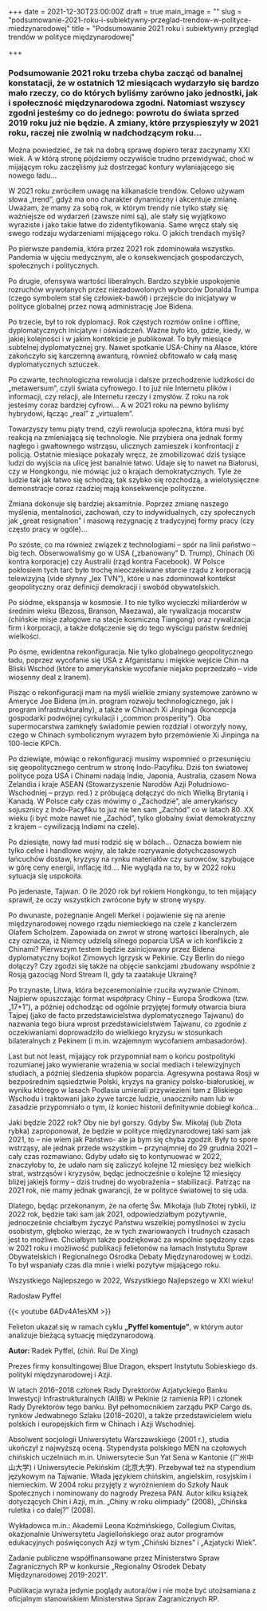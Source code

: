 +++
date = 2021-12-30T23:00:00Z
draft = true
main_image = ""
slug = "podsumowanie-2021-roku-i-subiektywny-przeglad-trendow-w-polityce-miedzynarodowej"
title = "Podsumowanie 2021 roku i subiektywny przegląd trendów w polityce międzynarodowej"

+++
### **Podsumowanie 2021 roku trzeba chyba zacząć od banalnej konstatacji, że w ostatnich 12 miesiącach wydarzyło się bardzo mało rzeczy, co do których byliśmy zarówno jako jednostki, jak i społeczność międzynarodowa zgodni. Natomiast wszyscy zgodni jesteśmy co do jednego: powrotu do świata sprzed 2019 roku już nie będzie. A zmiany, które przyspieszyły w 2021 roku, raczej nie zwolnią w nadchodzącym roku…**

Można powiedzieć, że tak na dobrą sprawę dopiero teraz zaczynamy XXI wiek. A w którą stronę pójdziemy oczywiście trudno przewidywać, choć w mijającym roku zaczęliśmy już dostrzegać kontury wyłaniającego się nowego ładu…

W 2021 roku zwróciłem uwagę na kilkanaście trendów. Celowo używam słowa „trend”, gdyż ma ono charakter dynamiczny i akcentuje zmianę. Uważam, że mamy za sobą rok, w którym trendy nie tylko stały się ważniejsze od wydarzeń (zawsze nimi są), ale stały się wyjątkowo wyraziste i jako takie łatwe do zidentyfikowania. Same wręcz stały się swego rodzaju wydarzeniami mijającego roku. O jakich trendach myślę?

Po pierwsze pandemia, która przez 2021 rok zdominowała wszystko. Pandemia w ujęciu medycznym, ale o konsekwencjach gospodarczych, społecznych i politycznych.

Po drugie, ofensywa wartości liberalnych. Bardzo szybkie uspokojenie rozruchów wywołanych przez niezadowolonych wyborców Donalda Trumpa (czego symbolem stał się człowiek-bawół) i przejście do inicjatywy w polityce globalnej przez nową administrację Joe Bidena.

Po trzecie, był to rok dyplomacji. Rok częstych rozmów online i offline, dyplomatycznych inicjatyw i oświadczeń. Ważne było kto, gdzie, kiedy, w jakiej kolejności i w jakim kontekście je publikował. To były miesiące subtelnej dyplomatycznej gry. Nawet spotkanie USA-Chiny na Alasce, które zakończyło się karczemną awanturą, również obfitowało w całą masę dyplomatycznych sztuczek.

Po czwarte, technologiczna rewolucja i dalsze przechodzenie ludzkości do „metawersum”, czyli świata cyfrowego. I to już nie Internetu plików i informacji, czy relacji, ale Internetu rzeczy i zmysłów. Z roku na rok jesteśmy coraz bardziej cyfrowi… A w 2021 roku na pewno byliśmy hybrydowi, łącząc „real” z „virtualem”.

Towarzyszy temu piąty trend, czyli rewolucja społeczna, która musi być reakcją na zmieniającą się technologie. Nie przybiera ona jednak formy nagłego i gwałtownego wstrząsu, ulicznych zamieszek i konfrontacji z policją. Ostatnie miesiące pokazały wręcz, że zmobilizować dziś tysiące ludzi do wyjścia na ulicę jest banalnie łatwo. Udaje się to nawet na Białorusi, czy w Hongkongu, nie mówiąc już o krajach demokratycznych. Tyle że ludzie tak jak łatwo się schodzą, tak szybko się rozchodzą, a wielotysięczne demonstracje coraz rzadziej mają konsekwencje polityczne.

Zmiana dokonuje się bardziej aksamitnie. Poprzez zmianę naszego myślenia, mentalności, zachowań, czy to indywidualnych, czy społecznych jak „great resignation” i masową rezygnację z tradycyjnej formy pracy (czy często pracy w ogóle)…

Po szóste, co ma również związek z technologiami – spór na linii państwo – big tech. Obserwowaliśmy go w USA („zbanowany” D. Trump), Chinach (Xi kontra korporacje) czy Australii (rząd kontra Facebook). W Polsce pokłosiem tych tarć było trochę nieoczekiwane starcie rządu z korporacją telewizyjną (vide słynny „lex TVN”), które u nas zdominował kontekst geopolityczny oraz definicji demokracji i swobód obywatelskich.

Po siódme, ekspansja w kosmosie. I to nie tylko wycieczki miliarderów w średnim wieku (Bezoss, Branson, Maezawa), ale rywalizacja mocarstw (chińskie misje załogowe na stacje kosmiczną Tiangong) oraz rywalizacja firm i korporacji, a także dołączenie się do tego wyścigu państw średniej wielkości.

Po ósme, ewidentna rekonfiguracja. Nie tylko globalnego geopolitycznego ładu, poprzez wycofanie się USA z Afganistanu i miękkie wejście Chin na Bliski Wschód (które to amerykańskie wycofanie niejako poprzedzało – vide wiosenny deal z Iranem).

Pisząc o rekonfiguracji mam na myśli wielkie zmiany systemowe zarówno w Ameryce Joe Bidena (m.in. program rozwoju technologicznego, jak i program infrastrukturalny), a także w Chinach Xi Jinpinga (koncepcja gospodarki podwójnej cyrkulacji i „common prosperity”). Oba supermocarstwa zamknęły świadomie pewien rozdział i otworzyły nowy, czego w Chinach symbolicznym wyrazem było przemówienie Xi Jinpinga na 100-lecie KPCh.

Po dziewiąte, mówiąc o rekonfiguracji musimy wspomnieć o przesunięciu się geopolitycznego centrum w stronę Indo-Pacyfiku. Dziś ton światowej polityce poza USA i Chinami nadają Indie, Japonia, Australia, czasem Nowa Zelandia i kraje ASEAN (Stowarzyszenie Narodów Azji Południowo-Wschodniej – przyp. red.) z próbującą dołączyć do nich Wielką Brytanią i Kanadą. W Polsce cały czas mówimy o „Zachodzie”, ale amerykańscy sojusznicy z Indo-Pacyfiku to już nie ten sam „Zachód” co w latach 80. XX wieku (i być może nawet nie „Zachód”, tylko globalny świat demokratyczny z krajem – cywilizacją Indiami na czele).

Po dziesiąte, nowy ład musi rodzić się w bólach… Oznacza bowiem nie tylko celne i handlowe wojny, ale także rozrywanie dotychczasowych łańcuchów dostaw, kryzysy na rynku materiałów czy surowców, szybujące w górę ceny energii, inflację itd.… Nie wygląda na to, by w 2022 roku sytuacja się uspokoiła.

Po jedenaste, Tajwan. O ile 2020 rok był rokiem Hongkongu, to ten mijający sprawił, że oczy wszystkich zwrócone były w stronę wyspy.

Po dwunaste, pożegnanie Angeli Merkel i pojawienie się na arenie międzynarodowej nowego rządu niemieckiego na czele z kanclerzem Olafem Scholzem. Zapowiada on zwrot w stronę wartości liberalnych, ale czy oznacza, iż Niemcy udzielą silnego poparcia USA w ich konflikcie z Chinami? Pierwszym testem będzie zainicjowany przez Bidena dyplomatyczny bojkot Zimowych Igrzysk w Pekinie. Czy Berlin do niego dołączy? Czy zgodzi się także na objęcie sankcjami zbudowany wspólnie z Rosją gazociąg Nord Stream II, gdy ta zaatakuje Ukrainę?

Po trzynaste, Litwa, która bezceremonialnie rzuciła wyzwanie Chinom. Najpierw opuszczając format współpracy Chiny – Europa Środkowa (tzw. „17+1”), a później odchodząc od ogólnie przyjętej formuły otwarcia biura Tajpej (jako de facto przedstawicielstwa dyplomatycznego Tajwanu) do nazwania tego biura wprost przedstawicielstwem Tajwanu, co zgodnie z oczekiwaniami doprowadziło do wielkiego kryzysu w stosunkach bilateralnych z Pekinem (i m.in. wzajemnym wycofaniem ambasadorów).

Last but not least, mijający rok przypomniał nam o końcu postpolityki rozumianej jako wywieranie wrażenia w social mediach i telewizyjnych studiach, a później śledzenia słupków poparcia. Agresywna postawa Rosji w bezpośrednim sąsiedztwie Polski, kryzys na granicy polsko-białoruskiej, w wyniku którego w lasach Podlasia umierali przywiezieni tam z Bliskiego Wschodu i traktowani jako żywe tarcze ludzie, unaoczniło nam lub w zasadzie przypomniało o tym, iż koniec historii definitywnie dobiegł końca…

Jaki będzie 2022 rok? Oby nie był gorszy. Gdyby Św. Mikołaj (lub Złota rybka) zaproponował, że będzie w polityce międzynarodowej taki sam jak 2021, to – nie wiem jak Państwo- ale ja bym się chyba zgodził. Były to spore wstrząsy, ale jednak przede wszystkim – przynajmniej do 29 grudnia 2021 – cały czas rozmawiano. Gdyby udało się to kontynuować w 2022, znaczyłoby to, że udało nam się zaliczyć kolejne 12 miesięcy bez wielkich strat, wstrząsów i kryzysów, będąc jednocześnie o kolejne 12 miesięcy bliżej jakiejś formy – dziś trudnej do wyobrażenia – stabilizacji. Patrząc na 2021 rok, nie mamy jednak gwarancji, że w polityce światowej to się uda.

Dlatego, będąc przekonanym, że na ofertę Św. Mikołaja (lub Złotej rybki), iż 2022 rok, będzie taki sam jak 2021, odpowiedziałbym pozytywnie, jednocześnie chciałbym życzyć Państwu wszelkiej pomyślności w życiu osobistym, głęboko wierząc, że w tych zwariowanych i trudnych czasach jest to możliwe. Chciałbym także podziękować za wspólnie spędzony czas w 2021 roku i możliwość publikacji felietonów na łamach Instytutu Spraw Obywatelskich i Regionalnego Ośrodka Debaty Międzynarodowej w Łodzi. To był wspaniały czas dla mnie i wielki pozytyw mijającego roku.

Wszystkiego Najlepszego w 2022, Wszystkiego Najlepszego w XXI wieku!

Radosław Pyffel

{{< youtube 6ADv4A1esXM >}}

Felieton ukazał się w ramach cyklu **„Pyffel komentuje”**, w którym autor analizuje bieżącą sytuację międzynarodową.

**Autor:** Radek Pyffel, (chiń. Rui De Xing)

Prezes firmy konsultingowej Blue Dragon, ekspert Instytutu Sobieskiego ds. polityki międzynarodowej i Azji.

W latach 2016–2018 członek Rady Dyrektorów Azjatyckiego Banku Inwestycji Infrastrukturalnych (AIIB) w Pekinie (z ramienia RP) i członek Rady Dyrektorów tego banku. Był pełnomocnikiem zarządu PKP Cargo ds. rynków Jedwabnego Szlaku (2018–2020), a także przedstawicielem wielu polskich i europejskich firm w Chinach i Azji Wschodniej.

Absolwent socjologii Uniwersytetu Warszawskiego (2001 r.), studia ukończył z najwyższą oceną. Stypendysta polskiego MEN na czołowych chińskich uczelniach m.in. Uniwersytecie Sun Yat Sena w Kantonie (广州中山大学) i Uniwersytecie Pekińskim (北京大学). Przebywał też na stypendium językowym na Tajwanie. Włada językiem chińskim, angielskim, rosyjskim i niemieckim. W 2004 roku przyjęty z wyróżnieniem do Szkoły Nauk Społecznych i nominowany do nagrody Prezesa PAN. Autor kilku książek dotyczących Chin i Azji, m.in. „Chiny w roku olimpiady” (2008), „Chińska ruletka i co dalej?” (2008).

Wykładowca m.in.: Akademii Leona Koźmińskiego, Collegium Civitas, okazjonalnie Uniwersytetu Jagiellońskiego oraz autor programów edukacyjnych poświęconych Azji w tym „Chiński biznes” i „Azjatycki Wiek”.

Zadanie publiczne współfinansowane przez Ministerstwo Spraw Zagranicznych RP w konkursie „Regionalny Ośrodek Debaty Międzynarodowej 2019-2021”.

Publikacja wyraża jedynie poglądy autora/ów i nie może być utożsamiana z oficjalnym stanowiskiem Ministerstwa Spraw Zagranicznych RP.